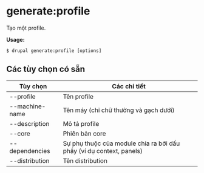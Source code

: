 # generate:profile
Tạo một profile.

**Usage:**
```
$ drupal generate:profile [options] 
```

## Các tùy chọn có sẵn
Tùy chọn | Các chi tiết
-------|-------------
--profile | Tên profile
--machine-name | Tên máy (chỉ chữ thường và gạch dưới)
--description | Mô tả profile
--core | Phiên bản core
--dependencies | Sự phụ thuộc của module chia ra bởi dấu phẩy (ví dụ context, panels)
--distribution | Tên distribution
